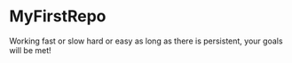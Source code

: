 # MyFirstRepo
Working fast or slow hard or easy as long as there is persistent, your goals will be met!
